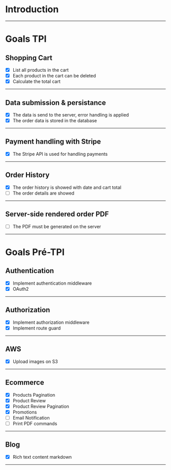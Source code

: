 # Introduction

<hr/>

# Goals TPI

## Shopping Cart

- [x] List all products in the cart
- [x] Each product in the cart can be deleted
- [x] Calculate the total cart

<hr/>

## Data submission & persistance

- [x] The data is send to the server, error handling is applied
- [x] The order data is stored in the database

<hr/>

## Payment handling with Stripe

- [x] The Stripe API is used for handling payments

<hr/>

## Order History

- [x] The order history is showed with date and cart total
- [ ] The order details are showed

<hr/>

## Server-side rendered order PDF

- [ ] The PDF must be generated on the server

<hr/>

# Goals Pré-TPI

## Authentication

- [x] Implement authentication middleware
- [x] OAuth2

<hr/>

## Authorization

- [x] Implement authorization middleware
- [x] Implement route guard

<hr/>

## AWS

- [x] Upload images on S3

<hr/>

## Ecommerce

- [x] Products Pagination
- [x] Product Review
- [x] Product Review Pagination
- [x] Promotions
- [ ] Email Notification
- [ ] Print PDF commands

<hr/>

## Blog

- [x] Rich text content markdown

<hr/>
